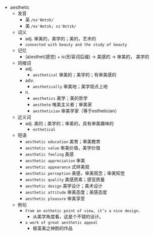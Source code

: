 - aesthetic
  - 发音
    - 英 `/es'θetɪk/`
    - 美 `/esˈθetɪk; ɛsˈθɛtɪk/`
  - 词义
    - adj. 审美的，美学的；美的，艺术的
    - `connected with beauty and the study of beauty`
  - 记忆
    - (a)esthet(感觉) + ic(形容词后缀) → 美感的 → 审美的， 美学的
  - 同根词
    - adj.
      - `aesthetical` 审美的；美学的；有审美感的
    - adv.
      - `aesthetically` 审美地；美学观点上地
    - n.
      - `aesthetics` 美学；美的哲学
      - `aesthete` 唯美主义者；审美家
      - `aesthetician` 审美学家（等于esthetician）
  - 近义词
    - adj. 美的；美学的；审美的，具有审美趣味的
      - `esthetical`
  - 短语
    - `aesthetic education` 美育；审美教育 
    - `aesthetic value` 审美价值，美学价值 
    - `aesthetic feeling` 美感 
    - `aesthetic appreciation` 审美 
    - `aesthetic appearance` 式样美观 
    - `aesthetic perception` 美感，审美观念；审美知觉 
    - `aesthetic quality` 美感质素；感官质量 
    - `aesthetic design` 美学设计；美术设计 
    - `aesthetic attitude` 审美态度；美感态度 
    - `aesthetic pleasure` 审美享受 
  - 例句
    - `From an esthetic point of view, it’s a nice design.`
      - 从美学角度看，这是个不错的设计。
    - `a work of great aesthetic appeal`
      - 极富美之神韵的作品

